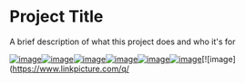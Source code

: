 
# Project Title

A brief description of what this project does and who it's for


[![image](https://www.linkpicture.com/q/Screenshot_2023-07-04-20-30-50-51_f00e6da1106e96ae1c2b47daa6bd6d2a.jpg)](https://www.linkpicture.com/view.php?img=LPic64a439414170d720778526)[![image](https://www.linkpicture.com/q/Screenshot_2023-07-04-20-30-54-33_f00e6da1106e96ae1c2b47daa6bd6d2a.jpg)](https://www.linkpicture.com/view.php?img=LPic64a439414170d720778526)[![image](https://www.linkpicture.com/q/Screenshot_2023-07-04-20-31-07-74_f00e6da1106e96ae1c2b47daa6bd6d2a.jpg)](https://www.linkpicture.com/view.php?img=LPic64a439414170d720778526)[![image](https://www.linkpicture.com/q/Screenshot_2023-07-04-20-30-57-56_f00e6da1106e96ae1c2b47daa6bd6d2a.jpg)](https://www.linkpicture.com/view.php?img=LPic64a439414170d720778526)[![image](https://www.linkpicture.com/q/Screenshot_2023-07-04-20-31-21-18_f00e6da1106e96ae1c2b47daa6bd6d2a.jpg)](https://www.linkpicture.com/view.php?img=LPic64a439414170d720778526)[![image](https://www.linkpicture.com/q/Screenshot_2023-07-04-20-31-45-11_f00e6da1106e96ae1c2b47daa6bd6d2a.jpg)](https://www.linkpicture.com/view.php?img=LPic64a439414170d720778526)[![image](https://www.linkpicture.com/q/